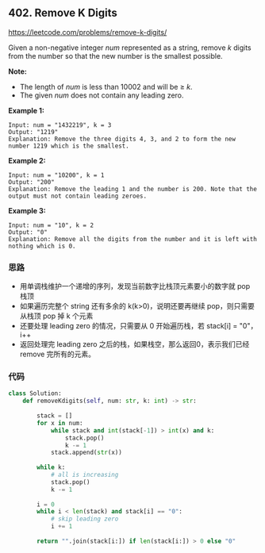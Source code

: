 ## 402. Remove K Digits

https://leetcode.com/problems/remove-k-digits/

Given a non-negative integer *num* represented as a string, remove *k* digits from the number so that the new number is the smallest possible.

**Note:**

- The length of *num* is less than 10002 and will be ≥ *k*.
- The given *num* does not contain any leading zero.



**Example 1:**

```
Input: num = "1432219", k = 3
Output: "1219"
Explanation: Remove the three digits 4, 3, and 2 to form the new number 1219 which is the smallest.
```



**Example 2:**

```
Input: num = "10200", k = 1
Output: "200"
Explanation: Remove the leading 1 and the number is 200. Note that the output must not contain leading zeroes.
```



**Example 3:**

```
Input: num = "10", k = 2
Output: "0"
Explanation: Remove all the digits from the number and it is left with nothing which is 0.
```



### 思路

- 用单调栈维护一个递增的序列，发现当前数字比栈顶元素要小的数字就 pop 栈顶
- 如果遍历完整个 string 还有多余的 k(k>0)，说明还要再继续 pop，则只需要从栈顶 pop 掉 k 个元素
- 还要处理 leading zero 的情况，只需要从 0 开始遍历栈，若 stack[i] = "0"，i++
- 返回处理完 leading zero 之后的栈，如果栈空，那么返回0，表示我们已经 remove 完所有的元素。

### 代码

```python
class Solution:
    def removeKdigits(self, num: str, k: int) -> str:
        
        stack = []
        for x in num: 
            while stack and int(stack[-1]) > int(x) and k:
                stack.pop()
                k -= 1
            stack.append(str(x))
        
        while k:
            # all is increasing
            stack.pop()
            k -= 1
        
        i = 0
        while i < len(stack) and stack[i] == "0":
            # skip leading zero
            i += 1
        
        return "".join(stack[i:]) if len(stack[i:]) > 0 else "0"
```

